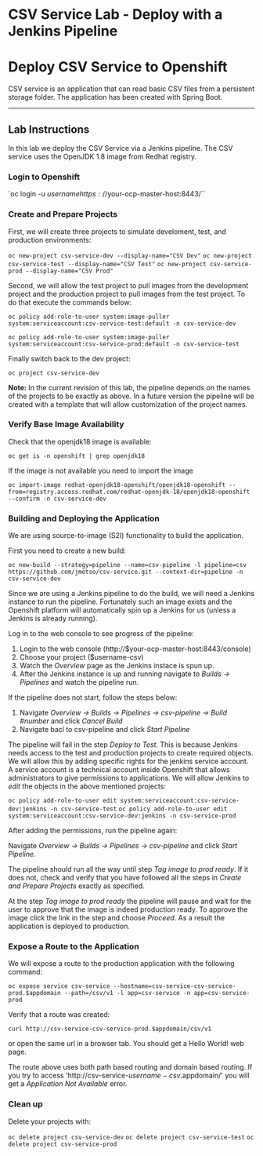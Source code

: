 # CSV Service Lab - Deploy with a Jenkins Pipeline

#  Deploy CSV Service to Openshift

CSV service is an application that can read basic CSV files from a persistent
storage folder. The application has been created with Spring Boot.

---

## Lab Instructions

In this lab we deploy the CSV Service via a Jenkins pipeline. The CSV service uses
the OpenJDK 1.8 image from Redhat registry.

### Login to Openshift

`oc login -u $username https://$your-ocp-master-host:8443/``

### Create and Prepare Projects

First, we will create three projects to simulate develoment, test, and production
environments:

`oc new-project csv-service-dev --display-name="CSV Dev"`
`oc new-project csv-service-test --display-name="CSV Test"`
`oc new-project csv-service-prod --display-name="CSV Prod"`

Second, we will allow the test project to pull images from the development project
and the production project to pull images from the test project. To do that execute
the commands below:

`oc policy add-role-to-user system:image-puller system:serviceaccount:csv-service-test:default -n csv-service-dev`

`oc policy add-role-to-user system:image-puller system:serviceaccount:csv-service-prod:default -n csv-service-test`


Finally switch back to the dev project:

`oc project csv-service-dev`

__Note:__ In the current revision of this lab, the pipeline depends on the names
of the projects to be exactly as above. In a future version the pipeline will be
created with a template that will allow customization of the project names.

### Verify Base Image Availability

Check that the openjdk18 image is available:

`oc get is -n openshift | grep openjdk18`

If the image is not available you need to import the image

`oc import-image redhat-openjdk18-openshift/openjdk18-openshift --from=registry.access.redhat.com/redhat-openjdk-18/openjdk18-openshift --confirm -n csv-service-dev`


### Building and Deploying the Application

We are using source-to-image (S2I) functionality to build the application.

First you need to create a new build:

`oc new-build --strategy=pipeline --name=csv-pipeline -l pipeline=csv https://github.com/jmetso/csv-service.git --context-dir=pipeline -n csv-service-dev`

Since we are using a Jenkins pipeline to do the build, we will need a Jenkins instance
to run the pipeline. Fortunately such an image exists and the Openshift platform
will automatically spin up a Jenkins for us (unless a Jenkins is already running).

Log in to the web console to see progress of the pipeline:
1. Login to the web console (http://$your-ocp-master-host:8443/console)
2. Choose your project ($username-csv)
3. Watch the _Overview_ page as the Jenkins instace is spun up.
4. After the Jenkins instance is up and running navigate to _Builds -> Pipelines_ and watch the pipeline run.

If the pipeline does not start, follow the steps below:
1. Navigate _Overview -> Builds -> Pipelines -> csv-pipeline -> Build #number_ and click _Cancel Build_
2. Navigate bacl to csv-pipeline and click _Start Pipeline_

The pipeline will fail in the step _Deploy to Test_. This is because Jenkins
needs access to the test and  production projects to create required objects.
We will allow this by adding specific rights for the jenkins service account. A
service account is a technical account inside Openshift that allows administrators
to give permissions to applications. We will allow Jenkins to _edit_ the objects in
the above mentioned projects:

`oc policy add-role-to-user edit system:serviceaccount:csv-service-dev:jenkins -n csv-service-test`
`oc policy add-role-to-user edit system:serviceaccount:csv-service-dev:jenkins -n csv-service-prod`

After adding the permissions, run the pipeline again:

Navigate _Overview -> Builds -> Pipelines -> csv-pipeline_ and click _Start Pipeline_.

The pipeline should run all the way until step _Tag image to prod ready_. If it
does not, check and verify that you have followed all the steps in *Create and Prepare Projects*
exactly as specified.

At the step _Tag image to prod ready_ the pipeline will pause and wait for the
user to approve that the image is indeed production ready. To approve the image
click the link in the step and choose _Proceed_. As a result the application is
deployed to production.

### Expose a Route to the Application

We will expose a route to the production application with the following command:

`oc expose service csv-service --hostname=csv-service-csv-service-prod.$appdomain --path=/csv/v1 -l app=csv-service -n app=csv-service-prod`

Verify that a route was created:

`curl http://csv-service-csv-service-prod.$appdomain/csv/v1`

or open the same url in a browser tab. You should get a Hello World! web page.

The route above uses both path based routing and domain based routing. If you try
to access 'http://csv-service-$username-csv.$appdomain/' you will get a _Application Not Available_ error.

### Clean up

Delete your projects with:

`oc delete project csv-service-dev`
`oc delete project csv-service-test`
`oc delete project csv-service-prod`
